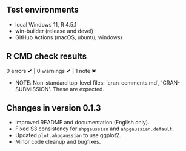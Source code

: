 ## Test environments
* local Windows 11, R 4.5.1
* win-builder (release and devel)
* GitHub Actions (macOS, ubuntu, windows)

## R CMD check results
0 errors ✔ | 0 warnings ✔ | 1 note ✖

* NOTE: Non-standard top-level files: 'cran-comments.md', 'CRAN-SUBMISSION'.
  These are expected.

## Changes in version 0.1.3
* Improved README and documentation (English only).
* Fixed S3 consistency for `ahpgaussian` and `ahpgaussian.default`.
* Updated `plot.ahpgaussian` to use ggplot2.
* Minor code cleanup and bugfixes.
